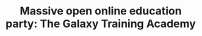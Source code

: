 ---
title: "Massive open online education party: The Galaxy Training Academy"
contributions:
  authorship: [teresa-m, Delphine-L, natalie-wa]
tags: [gtn]
layout: news
cover: events/images/galaxy-academy-logo.png
coveralt: "logo for the Galaxy Academy event consisting of a laptop surrounded by illustrations of DNA molecules"
external: true
link: "https://galaxyproject.org/news/2024-11-18-gta-summary/" 
---